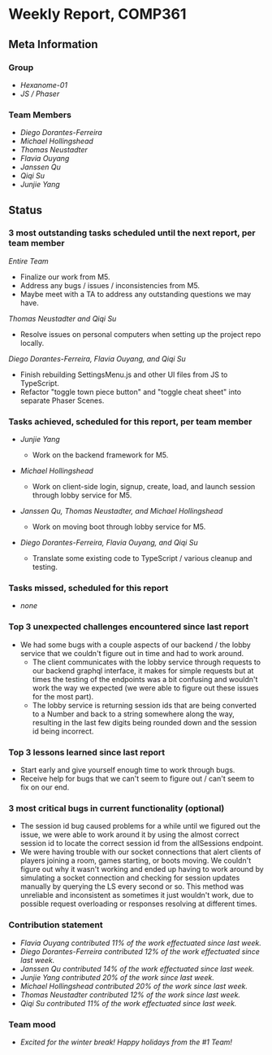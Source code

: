 # Weekly Report, COMP361

## Meta Information

### Group

 * *Hexanome-01*
 * *JS / Phaser*

### Team Members

 * *Diego Dorantes-Ferreira*
 * *Michael Hollingshead*
 * *Thomas Neustadter*
 * *Flavia Ouyang*
 * *Janssen Qu*
 * *Qiqi Su*
 * *Junjie Yang*

## Status

### 3 most outstanding tasks scheduled until the next report, per team member

*Entire Team*
  * Finalize our work from M5.
  * Address any bugs / issues / inconsistencies from M5.
  * Maybe meet with a TA to address any outstanding questions we may have.

 *Thomas Neustadter and Qiqi Su*
   * Resolve issues on personal computers when setting up the project repo locally.

 *Diego Dorantes-Ferreira, Flavia Ouyang, and Qiqi Su*
   * Finish rebuilding SettingsMenu.js and other UI files from JS to TypeScript.
   * Refactor "toggle town piece button" and "toggle cheat sheet" into separate Phaser Scenes.

### Tasks achieved, scheduled for this report, per team member
 
 * *Junjie Yang*
   * Work on the backend framework for M5.

 * *Michael Hollingshead*
   * Work on client-side login, signup, create, load, and launch session through lobby service for M5.

 * *Janssen Qu, Thomas Neustadter, and Michael Hollingshead*
    * Work on moving boot through lobby service for M5.

 * *Diego Dorantes-Ferreira, Flavia Ouyang, and Qiqi Su*
    * Translate some existing code to TypeScript / various cleanup and testing.

### Tasks missed, scheduled for this report

 * *none*

### Top 3 unexpected challenges encountered since last report

 * We had some bugs with a couple aspects of our backend / the lobby service that we couldn't figure out in time and had to work around.
     * The client communicates with the lobby service through requests to our backend graphql interface, it makes for simple requests but at times the testing of the endpoints was a bit confusing and wouldn't work the way we expected (we were able to figure out these issues for the most part).
     * The lobby service is returning session ids that are being converted to a Number and back to a string somewhere along the way, resulting in the last few digits being rounded down and the session id being incorrect.

### Top 3 lessons learned since last report

 * Start early and give yourself enough time to work through bugs. 
 * Receive help for bugs that we can't seem to figure out / can't seem to fix on our end.

### 3 most critical bugs in current functionality (optional)

 * The session id bug caused problems for a while until we figured out the issue, we were able to work around it by using the almost correct session id to locate the correct session id from the allSessions endpoint.
 * We were having trouble with our socket connections that alert clients of players joining a room, games starting, or boots moving. We couldn't figure out why it wasn't working and ended up having to work around by simulating a socket connection and checking for session updates manually by querying the LS every second or so. This method was unreliable and inconsistent as sometimes it just wouldn't work, due to possible request overloading or responses resolving at different times.

### Contribution statement

 * *Flavia Ouyang contributed 11% of the work effectuated since last week.*
 * *Diego Dorantes-Ferreira contributed 12% of the work effectuated since last week.*
 * *Janssen Qu contributed 14% of the work effectuated since last week.*
 * *Junjie Yang contributed 20% of the work since last week.*
 * *Michael Hollingshead contributed 20% of the work since last week.*
 * *Thomas Neustadter contributed 12% of the work since last week.*
 * *Qiqi Su contributed 11% of the work effectuated since last week.*

### Team mood
 * *Excited for the winter break! Happy holidays from the #1 Team!*
